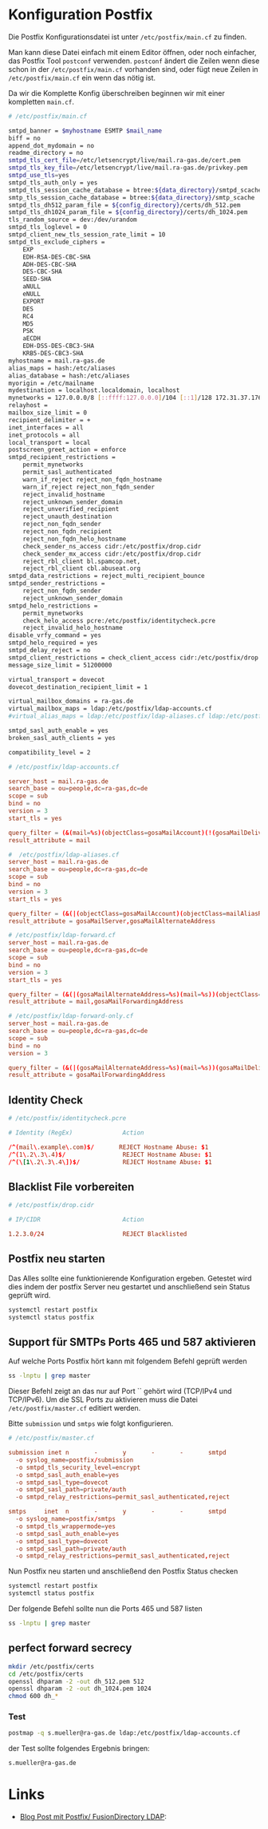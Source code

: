 # Konfiguration Postfix

Die Postfix Konfigurationsdatei ist unter `/etc/postfix/main.cf` zu finden.

Man kann diese Datei einfach mit einem Editor öffnen, oder noch einfacher, das Postfix Tool `postconf` verwenden. `postconf` ändert die Zeilen wenn diese schon in der `/etc/postfix/main.cf` vorhanden sind, oder fügt neue Zeilen in `/etc/postfix/main.cf` ein wenn das nötig ist.

Da wir die Komplette Konfig überschreiben beginnen wir mit einer kompletten `main.cf`.

```bash
# /etc/postfix/main.cf

smtpd_banner = $myhostname ESMTP $mail_name
biff = no
append_dot_mydomain = no
readme_directory = no
smtpd_tls_cert_file=/etc/letsencrypt/live/mail.ra-gas.de/cert.pem
smtpd_tls_key_file=/etc/letsencrypt/live/mail.ra-gas.de/privkey.pem
smtpd_use_tls=yes
smtpd_tls_auth_only = yes
smtpd_tls_session_cache_database = btree:${data_directory}/smtpd_scache
smtp_tls_session_cache_database = btree:${data_directory}/smtp_scache
smtpd_tls_dh512_param_file = ${config_directory}/certs/dh_512.pem
smtpd_tls_dh1024_param_file = ${config_directory}/certs/dh_1024.pem
tls_random_source = dev:/dev/urandom
smtpd_tls_loglevel = 0
smtpd_client_new_tls_session_rate_limit = 10
smtpd_tls_exclude_ciphers =
    EXP
    EDH-RSA-DES-CBC-SHA
    ADH-DES-CBC-SHA
    DES-CBC-SHA
    SEED-SHA
    aNULL
    eNULL
    EXPORT
    DES
    RC4
    MD5
    PSK
    aECDH
    EDH-DSS-DES-CBC3-SHA
    KRB5-DES-CBC3-SHA
myhostname = mail.ra-gas.de
alias_maps = hash:/etc/aliases
alias_database = hash:/etc/aliases
myorigin = /etc/mailname
mydestination = localhost.localdomain, localhost
mynetworks = 127.0.0.0/8 [::ffff:127.0.0.0]/104 [::1]/128 172.31.37.176 52.28.204.86
relayhost =
mailbox_size_limit = 0
recipient_delimiter = +
inet_interfaces = all
inet_protocols = all
local_transport = local
postscreen_greet_action = enforce
smtpd_recipient_restrictions =
    permit_mynetworks
    permit_sasl_authenticated
    warn_if_reject reject_non_fqdn_hostname
    warn_if_reject reject_non_fqdn_sender
    reject_invalid_hostname
    reject_unknown_sender_domain
    reject_unverified_recipient
    reject_unauth_destination
    reject_non_fqdn_sender
    reject_non_fqdn_recipient
    reject_non_fqdn_helo_hostname
    check_sender_ns_access cidr:/etc/postfix/drop.cidr
    check_sender_mx_access cidr:/etc/postfix/drop.cidr
    reject_rbl_client bl.spamcop.net,
    reject_rbl_client cbl.abuseat.org
smtpd_data_restrictions = reject_multi_recipient_bounce
smtpd_sender_restrictions =
    reject_non_fqdn_sender
    reject_unknown_sender_domain
smtpd_helo_restrictions =
    permit_mynetworks
    check_helo_access pcre:/etc/postfix/identitycheck.pcre
    reject_invalid_helo_hostname
disable_vrfy_command = yes
smtpd_helo_required = yes
smtpd_delay_reject = no
smtpd_client_restrictions = check_client_access cidr:/etc/postfix/drop.cidr
message_size_limit = 51200000

virtual_transport = dovecot
dovecot_destination_recipient_limit = 1

virtual_mailbox_domains = ra-gas.de
virtual_mailbox_maps = ldap:/etc/postfix/ldap-accounts.cf
#virtual_alias_maps = ldap:/etc/postfix/ldap-aliases.cf ldap:/etc/postfix/ldap-forward.cf ldap:/etc/postfix/ldap-forward-only.cf

smtpd_sasl_auth_enable = yes
broken_sasl_auth_clients = yes

compatibility_level = 2
```

```conf
# /etc/postfix/ldap-accounts.cf

server_host = mail.ra-gas.de
search_base = ou=people,dc=ra-gas,dc=de
scope = sub
bind = no
version = 3
start_tls = yes

query_filter = (&(mail=%s)(objectClass=gosaMailAccount)(!(gosaMailDeliveryMode=[*I*])))
result_attribute = mail
```

```conf
#  /etc/postfix/ldap-aliases.cf
server_host = mail.ra-gas.de
search_base = ou=people,dc=ra-gas,dc=de
scope = sub
bind = no
version = 3
start_tls = yes

query_filter = (&(|(objectClass=gosaMailAccount)(objectClass=mailAliasRedirection)(objectClass=mailAliasDistribution))(|(mail=%s)(gosaMailAlternateAddress=%s)))
result_attribute = gosaMailServer,gosaMailAlternateAddress
```

```conf
# /etc/postfix/ldap-forward.cf
server_host = mail.ra-gas.de
search_base = ou=people,dc=ra-gas,dc=de
scope = sub
bind = no
version = 3
start_tls = yes

query_filter = (&(|(gosaMailAlternateAddress=%s)(mail=%s))(objectClass=gosaMailAccount)(!(gosaMailDeliveryMode=[*I*])))
result_attribute = mail,gosaMailForwardingAddress
```

```conf
# /etc/postfix/ldap-forward-only.cf
server_host = mail.ra-gas.de
search_base = ou=people,dc=ra-gas,dc=de
scope = sub
bind = no
version = 3

query_filter = (&(|(gosaMailAlternateAddress=%s)(mail=%s))(gosaMailDeliveryMode=[*I*])(objectClass=gosaMailAccount))
result_attribute = gosaMailForwardingAddress
```

## Identity Check

```conf
# /etc/postfix/identitycheck.pcre

# Identity (RegEx)              Action

/^(mail\.example\.com)$/       REJECT Hostname Abuse: $1
/^(1\.2\.3\.4)$/                REJECT Hostname Abuse: $1
/^(\[1\.2\.3\.4\])$/            REJECT Hostname Abuse: $1
```

## Blacklist File vorbereiten

```conf
# /etc/postfix/drop.cidr

# IP/CIDR                       Action

1.2.3.0/24                      REJECT Blacklisted
```

## Postfix neu starten

Das Alles sollte eine funktionierende Konfiguration ergeben. Getestet wird dies indem der postfix Server neu gestartet und anschließend sein Status geprüft wird.

```bash
systemctl restart postfix
systemctl status postfix
```


## Support für SMTPs Ports 465 und 587 aktivieren

Auf welche Ports Postfix hört kann mit folgendem Befehl geprüft werden

```bash
ss -lnptu | grep master
```

Dieser Befehl zeigt an das nur auf Port `` gehört wird (TCP/IPv4 und TCP/IPv6).
Um die SSL Ports zu aktivieren muss die Datei `/etc/postfix/master.cf` editiert werden.

Bitte `submission` und `smtps` wie folgt konfigurieren.

```conf
# /etc/postfix/master.cf

submission inet n       -       y       -       -       smtpd
  -o syslog_name=postfix/submission
  -o smtpd_tls_security_level=encrypt
  -o smtpd_sasl_auth_enable=yes
  -o smtpd_sasl_type=dovecot
  -o smtpd_sasl_path=private/auth
  -o smtpd_relay_restrictions=permit_sasl_authenticated,reject

smtps     inet  n       -       y       -       -       smtpd
  -o syslog_name=postfix/smtps
  -o smtpd_tls_wrappermode=yes
  -o smtpd_sasl_auth_enable=yes
  -o smtpd_sasl_type=dovecot
  -o smtpd_sasl_path=private/auth
  -o smtpd_relay_restrictions=permit_sasl_authenticated,reject
```

Nun Postfix neu starten und anschließend den Postfix Status checken

```bash
systemctl restart postfix
systemctl status postfix
```

Der folgende Befehl sollte nun die Ports 465 und 587 listen

```bash
ss -lnptu | grep master
```

## perfect forward secrecy

```bash
mkdir /etc/postfix/certs
cd /etc/postfix/certs
openssl dhparam -2 -out dh_512.pem 512
openssl dhparam -2 -out dh_1024.pem 1024
chmod 600 dh_*
```

### Test

```bash
postmap -q s.mueller@ra-gas.de ldap:/etc/postfix/ldap-accounts.cf
```

der Test sollte folgendes Ergebnis bringen:

```result
s.mueller@ra-gas.de
```

# Links

* [Blog Post mit Postfix/ FusionDirectory LDAP][blog-mit-working-ldap]:

[blog-mit-working-ldap]: https://wikit.firewall-services.com/doku.php/tuto/fusiondirectory/postfix
